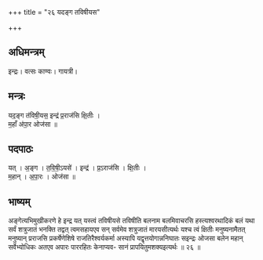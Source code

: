 +++
title = "२६ यदङ्ग तविषीयस"

+++
## अधिमन्त्रम्
इन्द्रः। वत्सः काण्वः। गायत्री।

## मन्त्रः
यद॒ङ्ग त॑विषी॒यस॒ इन्द्र॑ प्र॒राज॑सि क्षि॒तीः ।  
म॒हाँ अ॑पा॒र ओज॑सा ॥

## पदपाठः
यत् । अ॒ङ्ग । त॒वि॒षी॒ऽयसे॑ । इन्द्र॑ । प्र॒ऽराज॑सि । क्षि॒तीः ।  
म॒हान् । अ॒पा॒रः । ओज॑सा ॥

## भाष्यम्
अङ्गेत्यभिमुखीकरणे हे इन्द्र यत् यस्त्वं तविषीयसे तविषीति बलनाम बलमिवाचरसि हस्त्यश्वरथादिकं बलं यथा सर्वं शत्रुजातं भनक्ति तद्वत् त्वमसहायएव सन् सर्वमेव शत्रुजातं मारयसीत्यर्थः यश्च त्वं क्षितीः मनुष्यनामैतत् मनुष्यान् प्रराजसि प्रकर्षेणेशिषे राजतिरैश्वर्यकर्मा अस्यापि यद्वृत्तयोगान्ननिघातः सइन्द्रः ओजसा बलेन महान् सर्वेभ्योधिकः अतएव अपारः पाररहितः केनाप्यव- सानं प्रापयितुमशक्यइत्यर्थः ॥ २६ ॥